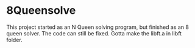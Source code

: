 # 8Queensolve
This project started as an N Queen solving program, but finished as an 8 queen solver.
The code can still be fixed.
Gotta make the libft.a in libft folder. 
